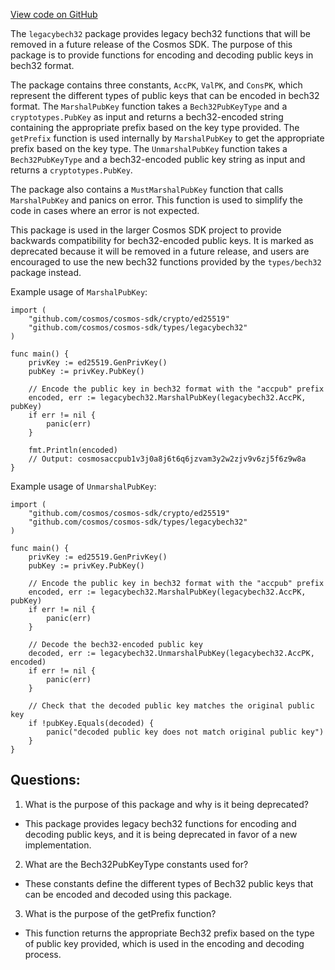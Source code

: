 [View code on GitHub](https://github.com/cosmos/cosmos-sdk.git/types/bech32/legacybech32/pk.go)

The `legacybech32` package provides legacy bech32 functions that will be removed in a future release of the Cosmos SDK. The purpose of this package is to provide functions for encoding and decoding public keys in bech32 format. 

The package contains three constants, `AccPK`, `ValPK`, and `ConsPK`, which represent the different types of public keys that can be encoded in bech32 format. The `MarshalPubKey` function takes a `Bech32PubKeyType` and a `cryptotypes.PubKey` as input and returns a bech32-encoded string containing the appropriate prefix based on the key type provided. The `getPrefix` function is used internally by `MarshalPubKey` to get the appropriate prefix based on the key type. The `UnmarshalPubKey` function takes a `Bech32PubKeyType` and a bech32-encoded public key string as input and returns a `cryptotypes.PubKey`.

The package also contains a `MustMarshalPubKey` function that calls `MarshalPubKey` and panics on error. This function is used to simplify the code in cases where an error is not expected.

This package is used in the larger Cosmos SDK project to provide backwards compatibility for bech32-encoded public keys. It is marked as deprecated because it will be removed in a future release, and users are encouraged to use the new bech32 functions provided by the `types/bech32` package instead. 

Example usage of `MarshalPubKey`:

```
import (
    "github.com/cosmos/cosmos-sdk/crypto/ed25519"
    "github.com/cosmos/cosmos-sdk/types/legacybech32"
)

func main() {
    privKey := ed25519.GenPrivKey()
    pubKey := privKey.PubKey()

    // Encode the public key in bech32 format with the "accpub" prefix
    encoded, err := legacybech32.MarshalPubKey(legacybech32.AccPK, pubKey)
    if err != nil {
        panic(err)
    }

    fmt.Println(encoded)
    // Output: cosmosaccpub1v3j0a8j6t6q6jzvam3y2w2zjv9v6zj5f6z9w8a
}
```

Example usage of `UnmarshalPubKey`:

```
import (
    "github.com/cosmos/cosmos-sdk/crypto/ed25519"
    "github.com/cosmos/cosmos-sdk/types/legacybech32"
)

func main() {
    privKey := ed25519.GenPrivKey()
    pubKey := privKey.PubKey()

    // Encode the public key in bech32 format with the "accpub" prefix
    encoded, err := legacybech32.MarshalPubKey(legacybech32.AccPK, pubKey)
    if err != nil {
        panic(err)
    }

    // Decode the bech32-encoded public key
    decoded, err := legacybech32.UnmarshalPubKey(legacybech32.AccPK, encoded)
    if err != nil {
        panic(err)
    }

    // Check that the decoded public key matches the original public key
    if !pubKey.Equals(decoded) {
        panic("decoded public key does not match original public key")
    }
}
```
## Questions: 
 1. What is the purpose of this package and why is it being deprecated?
- This package provides legacy bech32 functions for encoding and decoding public keys, and it is being deprecated in favor of a new implementation.
2. What are the Bech32PubKeyType constants used for?
- These constants define the different types of Bech32 public keys that can be encoded and decoded using this package.
3. What is the purpose of the getPrefix function?
- This function returns the appropriate Bech32 prefix based on the type of public key provided, which is used in the encoding and decoding process.